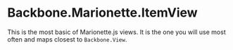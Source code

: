 # Backbone.Marionette.ItemView

This is the most basic of Marionette.js views. It is the one you will use most often and maps closest to `Backbone.View`.